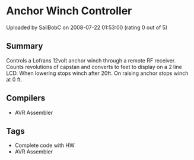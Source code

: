 # Anchor Winch Controller

Uploaded by SailBobC on 2008-07-22 01:53:00 (rating 0 out of 5)

## Summary

Controls a Lofrans 12volt anchor winch through a remote RF receiver. Counts revolutions of capstan and converts to feet to display on a 2 line LCD. When lowering stops winch after 20ft. On raising anchor stops winch at 0 ft.

## Compilers

- AVR Assembler

## Tags

- Complete code with HW
- AVR Assembler

